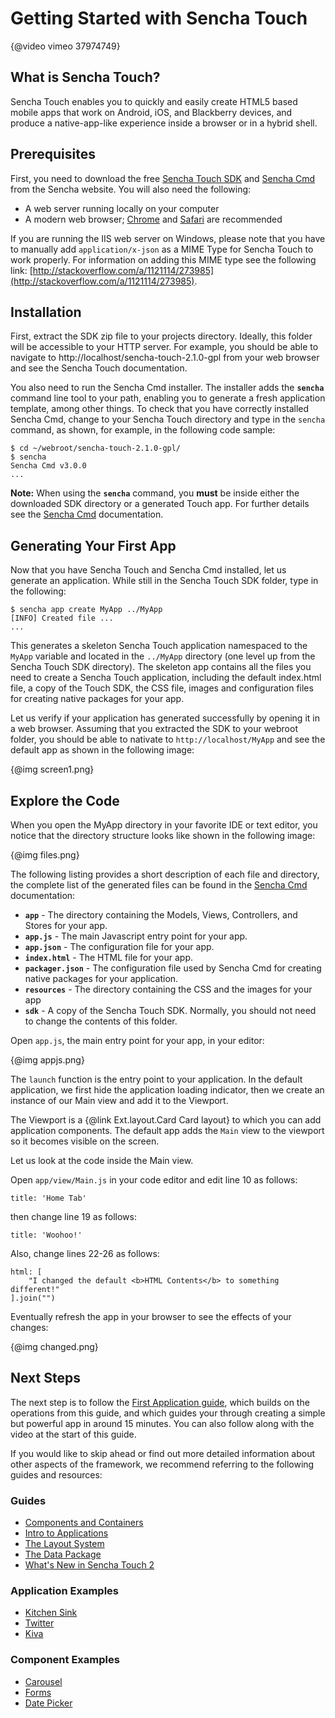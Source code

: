 # Getting Started with Sencha Touch

{@video vimeo 37974749}

## What is Sencha Touch?

Sencha Touch enables you to quickly and easily create HTML5 based mobile apps that work on Android, iOS, and Blackberry devices, and produce a native-app-like experience inside a browser or in a hybrid shell.

## Prerequisites

First, you need to download the free [Sencha Touch SDK](http://www.sencha.com/products/touch/download/) and
[Sencha Cmd](http://www.sencha.com/products/sencha-cmd/download) from the Sencha website. You will also need the following:

 - A web server running locally on your computer
 - A modern web browser; [Chrome](https://www.google.com/chrome) and [Safari](http://www.apple.com/safari/download/) are recommended

 If you are running the IIS web server on Windows, please note that you have to manually add `application/x-json` as a MIME Type for Sencha Touch to work properly. For information on adding this MIME type see the following link: [http://stackoverflow.com/a/1121114/273985](http://stackoverflow.com/a/1121114/273985).

## Installation

First, extract the SDK zip file to your projects directory. Ideally, this folder will be accessible to your HTTP server. For example, you should be able to navigate to http://localhost/sencha-touch-2.1.0-gpl from your web browser and see the Sencha Touch documentation.

You also need to run the Sencha Cmd installer. The installer adds the **`sencha`** command line tool to your path, enabling you to generate a fresh application template, among other things. To check that you have correctly installed Sencha Cmd, change to your Sencha Touch directory and type in the `sencha` command, as shown, for example, in the following code sample:

    $ cd ~/webroot/sencha-touch-2.1.0-gpl/
    $ sencha
    Sencha Cmd v3.0.0
    ...

__Note:__ When using the **`sencha`** command, you **must** be inside either the downloaded SDK directory or a generated Touch app. For further details see the [Sencha Cmd](#!/guide/command) documentation.

## Generating Your First App

Now that you have Sencha Touch and Sencha Cmd installed, let us generate an application. While still in the
Sencha Touch SDK folder, type in the following:

    $ sencha app create MyApp ../MyApp
    [INFO] Created file ...
    ...

This generates a skeleton Sencha Touch application namespaced to the `MyApp` variable and located in the `../MyApp` directory (one level up from the Sencha Touch SDK directory). The skeleton app contains all the files you need to create a Sencha Touch application, including the default index.html file, a copy of the Touch SDK, the CSS file, images and configuration files for creating native packages for your app.

Let us verify if your application has generated successfully by opening it in a web browser. Assuming that you extracted the SDK to your webroot folder, you should be able to nativate to `http://localhost/MyApp` and see the default app as shown in the following image:

{@img screen1.png}

## Explore the Code

When you open the MyApp directory in your favorite IDE or text editor, you notice that the directory structure looks like shown in the following image:

{@img files.png}

The following listing provides a short description of each file and directory, the complete list of the generated files can be found in the [Sencha Cmd](#!/guide/command) documentation:

  - **`app`** - The directory containing the Models, Views, Controllers, and Stores for your app.
  - **`app.js`** - The main Javascript entry point for your app.
  - **`app.json`** - The configuration file for your app. 
  - **`index.html`** - The HTML file for your app.
  - **`packager.json`** - The configuration file used by Sencha Cmd for creating native packages for your application.
  - **`resources`** - The directory containing the CSS and the images for your app
  - **`sdk`** - A copy of the Sencha Touch SDK. Normally, you should not need to change the contents of this folder.

Open `app.js`, the main entry point for your app, in your editor:

{@img appjs.png}

The `launch` function is the entry point to your application. In the default application, we first hide the application loading indicator, then we create an instance of our Main view and add it to the Viewport.

The Viewport is a {@link Ext.layout.Card Card layout} to which you can add application components. The default app adds the `Main` view to the viewport so it becomes visible on the screen. 

Let us look at the code inside the Main view.

Open `app/view/Main.js` in your code editor and edit line 10 as follows:

    title: 'Home Tab'

then change line 19 as follows:

    title: 'Woohoo!'

Also, change lines 22-26 as follows:

    html: [
        "I changed the default <b>HTML Contents</b> to something different!"
    ].join("")

Eventually refresh the app in your browser to see the effects of your changes:

{@img changed.png}

## Next Steps

The next step is to follow the [First Application guide](#!/guide/first_app), which builds on the operations from this guide, and which guides your through creating a simple but powerful app in around 15 minutes. You can also follow along with the video at the start of this guide.

If you would like to skip ahead or find out more detailed information about other aspects of the framework, we recommend referring to the following guides and resources:

### Guides

* [Components and Containers](#!/guide/components)
* [Intro to Applications](#!/guide/apps_intro)
* [The Layout System](#!/guide/layouts)
* [The Data Package](#!/guide/data)
* [What's New in Sencha Touch 2](#!/guide/whats_new)

### Application Examples

* [Kitchen Sink](#!/example/kitchen-sink)
* [Twitter](#!/example/twitter)
* [Kiva](#!/example/kiva)

### Component Examples

* [Carousel](#!/example/carousel)
* [Forms](#!/example/forms)
* [Date Picker](#!/example/pickers)
